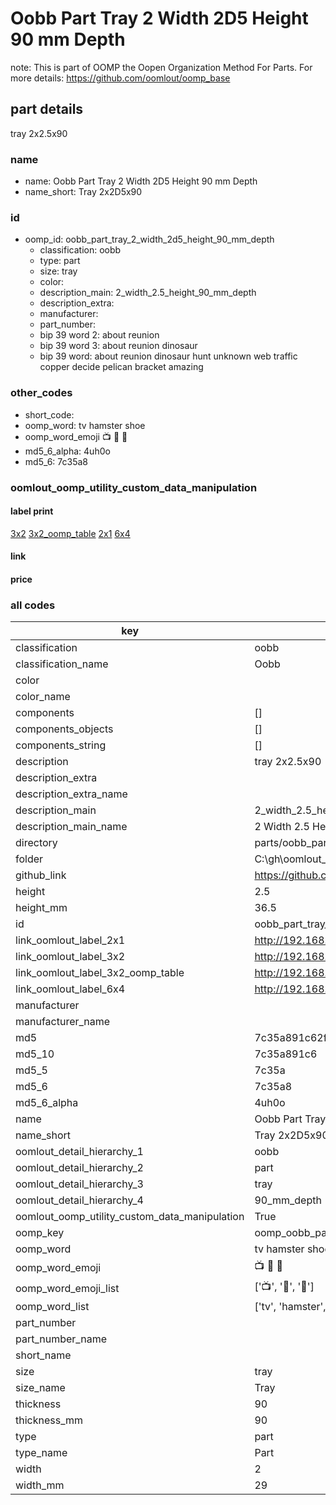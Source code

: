 # Oobb Part Tray 2 Width 2D5 Height 90 mm Depth  

note: This is part of OOMP the Oopen Organization Method For Parts. For more details: https://github.com/oomlout/oomp_base

##  part details
  



tray 2x2.5x90



### name
* name: Oobb Part Tray 2 Width 2D5 Height 90 mm Depth
* name_short: Tray 2x2D5x90 
### id
* oomp_id: oobb_part_tray_2_width_2d5_height_90_mm_depth
  * classification: oobb
  * type: part
  * size: tray
  * color: 
  * description_main: 2_width_2.5_height_90_mm_depth
  * description_extra: 
  * manufacturer: 
  * part_number: 
  * bip 39 word 2: about reunion
  * bip 39 word 3: about reunion dinosaur
  * bip 39 word: about reunion dinosaur hunt unknown web traffic copper decide pelican bracket amazing

### other_codes
* short_code: 
* oomp_word: tv hamster shoe
* oomp_word_emoji :tv: :hamster: :shoe:
* md5_6_alpha: 4uh0o
* md5_6: 7c35a8






### oomlout_oomp_utility_custom_data_manipulation
#### label print
[3x2](http://192.168.1.245:1112/?label=oomp%204uh0o)
[3x2_oomp_table](http://192.168.1.108:1112/?label=oomp%204uh0o)
[2x1](http://192.168.1.242:1112/?label=oomp%204uh0o)
[6x4](http://192.168.1.55:1112/?label=oomp%204uh0o)    

#### link

                              

#### price







### all codes 
| key | value |  
| --- | --- |  
| classification | oobb |  
| classification_name | Oobb |  
| color |  |  
| color_name |  |  
| components | [] |  
| components_objects | [] |  
| components_string | [] |  
| description | tray 2x2.5x90 |  
| description_extra |  |  
| description_extra_name |  |  
| description_main | 2_width_2.5_height_90_mm_depth |  
| description_main_name | 2 Width 2.5 Height 90 mm Depth |  
| directory | parts/oobb_part_tray_2_width_2d5_height_90_mm_depth |  
| folder | C:\gh\oomlout_oobb_version_4_generated_parts\parts\oobb_part_tray_2_width_2d5_height_90_mm_depth |  
| github_link | https://github.com/oomlout/oomlout_oomp_part_src/tree/main/parts/oobb_part_tray_2_width_2d5_height_90_mm_depth |  
| height | 2.5 |  
| height_mm | 36.5 |  
| id | oobb_part_tray_2_width_2d5_height_90_mm_depth |  
| link_oomlout_label_2x1 | http://192.168.1.242:1112/?label=oomp%204uh0o |  
| link_oomlout_label_3x2 | http://192.168.1.245:1112/?label=oomp%204uh0o |  
| link_oomlout_label_3x2_oomp_table | http://192.168.1.108:1112/?label=oomp%204uh0o |  
| link_oomlout_label_6x4 | http://192.168.1.55:1112/?label=oomp%204uh0o |  
| manufacturer |  |  
| manufacturer_name |  |  
| md5 | 7c35a891c62ffcdbe376f6f67cee1003 |  
| md5_10 | 7c35a891c6 |  
| md5_5 | 7c35a |  
| md5_6 | 7c35a8 |  
| md5_6_alpha | 4uh0o |  
| name | Oobb Part Tray 2 Width 2D5 Height 90 mm Depth |  
| name_short | Tray 2x2D5x90  |  
| oomlout_detail_hierarchy_1 | oobb |  
| oomlout_detail_hierarchy_2 | part |  
| oomlout_detail_hierarchy_3 | tray |  
| oomlout_detail_hierarchy_4 | 90_mm_depth |  
| oomlout_oomp_utility_custom_data_manipulation | True |  
| oomp_key | oomp_oobb_part_tray_2_width_2d5_height_90_mm_depth |  
| oomp_word | tv hamster shoe |  
| oomp_word_emoji | :tv: :hamster: :shoe: |  
| oomp_word_emoji_list | [':tv:', ':hamster:', ':shoe:'] |  
| oomp_word_list | ['tv', 'hamster', 'shoe'] |  
| part_number |  |  
| part_number_name |  |  
| short_name |  |  
| size | tray |  
| size_name | Tray |  
| thickness | 90 |  
| thickness_mm | 90 |  
| type | part |  
| type_name | Part |  
| width | 2 |  
| width_mm | 29 |  
